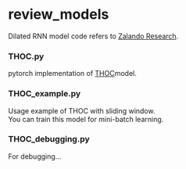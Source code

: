 # review_models
Dilated RNN model code refers to [Zalando Research](https://github.com/zalandoresearch/pytorch-dilated-rnn).

### THOC.py
pytorch implementation of [THOC](https://proceedings.neurips.cc/paper/2020/file/97e401a02082021fd24957f852e0e475-Paper.pdf)model.   

### THOC_example.py
Usage example of THOC with sliding window.   
You can train this model for mini-batch learning.   

### THOC_debugging.py
For debugging...

